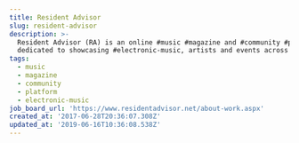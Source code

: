 ```yaml
---
title: Resident Advisor
slug: resident-advisor
description: >-
  Resident Advisor (RA) is an online #music #magazine and #community #platform
  dedicated to showcasing #electronic-music, artists and events across the globe
tags:
  - music
  - magazine
  - community
  - platform
  - electronic-music
job_board_url: 'https://www.residentadvisor.net/about-work.aspx'
created_at: '2017-06-28T20:36:07.308Z'
updated_at: '2019-06-16T10:36:08.538Z'
---
```


